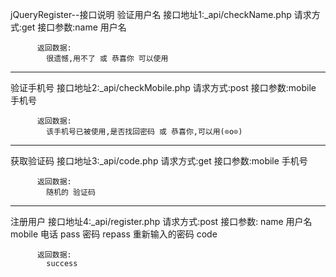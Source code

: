 jQueryRegister--接口说明
验证用户名 接口地址1:_api/checkName.php
          请求方式:get
          接口参数:name 用户名

          返回数据:
            很遗憾,用不了 或 恭喜你 可以使用

--------------------------------------------------------------

验证手机号 接口地址2:_api/checkMobile.php
          请求方式:post
          接口参数:mobile 手机号

          返回数据:
            该手机号已被使用,是否找回密码 或 恭喜你,可以用(⊙o⊙)

--------------------------------------------------------------

获取验证码 接口地址3:_api/code.php
          请求方式:get
          接口参数:mobile 手机号

          返回数据:
            随机的 验证码
--------------------------------------------------------------

注册用户 接口地址4:_api/register.php
          请求方式:post
          接口参数:
            name 用户名
            mobile 电话
            pass 密码
            repass 重新输入的密码 
            code 

          返回数据:
            success